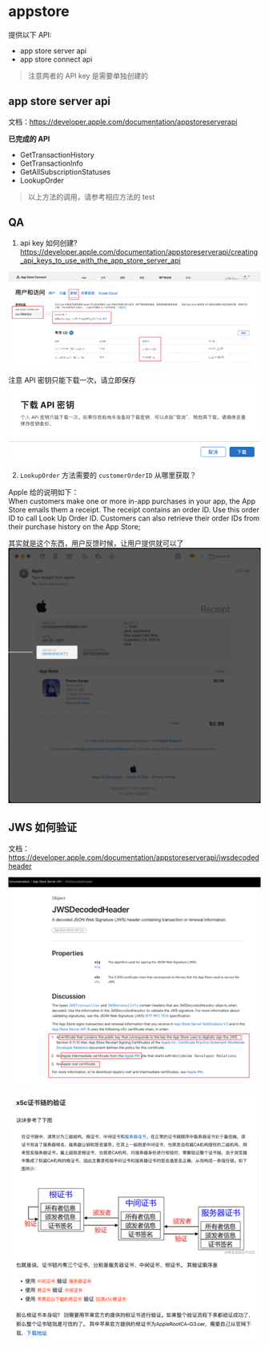 # appstore

提供以下 API:
- app store server api
- app store connect api

> 注意两者的 API key 是需要单独创建的

## app store server api
文档：https://developer.apple.com/documentation/appstoreserverapi

**已完成的 API**
- GetTransactionHistory
- GetTransactionInfo
- GetAllSubscriptionStatuses
- LookupOrder

> 以上方法的调用，请参考相应方法的 test

## QA

1. api key 如何创建?          
https://developer.apple.com/documentation/appstoreserverapi/creating_api_keys_to_use_with_the_app_store_server_api

![img_3.png](img_3.png)

注意 API 密钥只能下载一次，请立即保存   
![img_2.png](img_2.png)

2. `LookupOrder` 方法需要的 `customerOrderID` 从哪里获取？ 

Apple 给的说明如下：   
When customers make one or more in-app purchases in your app, the App Store emails them a receipt. The receipt contains an order ID. Use this order ID to call Look Up Order ID. Customers can also retrieve their order IDs from their purchase history on the App Store;

其实就是这个东西，用户反馈时候，让用户提供就可以了   
![img_4.png](img_4.png)

## JWS 如何验证

文档：https://developer.apple.com/documentation/appstoreserverapi/jwsdecodedheader

![img.png](img.png)

![img_1.png](img_1.png)

